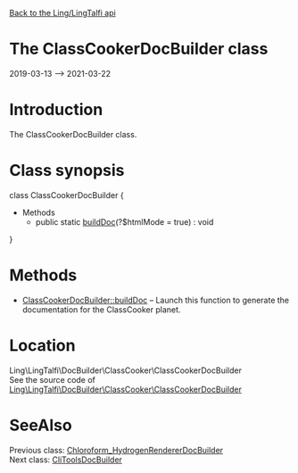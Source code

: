 [Back to the Ling/LingTalfi api](https://github.com/lingtalfi/LingTalfi/blob/master/doc/api/Ling/LingTalfi.md)



The ClassCookerDocBuilder class
================
2019-03-13 --> 2021-03-22






Introduction
============

The ClassCookerDocBuilder class.



Class synopsis
==============


class <span class="pl-k">ClassCookerDocBuilder</span>  {

- Methods
    - public static [buildDoc](https://github.com/lingtalfi/LingTalfi/blob/master/doc/api/Ling/LingTalfi/DocBuilder/ClassCooker/ClassCookerDocBuilder/buildDoc.md)(?$htmlMode = true) : void

}






Methods
==============

- [ClassCookerDocBuilder::buildDoc](https://github.com/lingtalfi/LingTalfi/blob/master/doc/api/Ling/LingTalfi/DocBuilder/ClassCooker/ClassCookerDocBuilder/buildDoc.md) &ndash; Launch this function to generate the documentation for the ClassCooker planet.





Location
=============
Ling\LingTalfi\DocBuilder\ClassCooker\ClassCookerDocBuilder<br>
See the source code of [Ling\LingTalfi\DocBuilder\ClassCooker\ClassCookerDocBuilder](https://github.com/lingtalfi/LingTalfi/blob/master/DocBuilder/ClassCooker/ClassCookerDocBuilder.php)



SeeAlso
==============
Previous class: [Chloroform_HydrogenRendererDocBuilder](https://github.com/lingtalfi/LingTalfi/blob/master/doc/api/Ling/LingTalfi/DocBuilder/Chloroform_HydrogenRenderer/Chloroform_HydrogenRendererDocBuilder.md)<br>Next class: [CliToolsDocBuilder](https://github.com/lingtalfi/LingTalfi/blob/master/doc/api/Ling/LingTalfi/DocBuilder/CliTools/CliToolsDocBuilder.md)<br>
